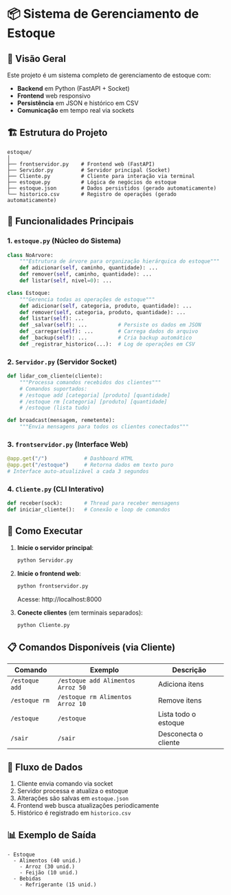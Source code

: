 # 📦 Sistema de Gerenciamento de Estoque

## 📌 Visão Geral
Este projeto é um sistema completo de gerenciamento de estoque com:
- **Backend** em Python (FastAPI + Socket)
- **Frontend** web responsivo
- **Persistência** em JSON e histórico em CSV
- **Comunicação** em tempo real via sockets

## 🏗️ Estrutura do Projeto

```
estoque/
│
├── frontservidor.py    # Frontend web (FastAPI)
├── Servidor.py         # Servidor principal (Socket)
├── Cliente.py          # Cliente para interação via terminal
├── estoque.py          # Lógica de negócios do estoque
├── estoque.json        # Dados persistidos (gerado automaticamente)
└── historico.csv       # Registro de operações (gerado automaticamente)
```

## 🔧 Funcionalidades Principais

### 1. `estoque.py` (Núcleo do Sistema)
```python
class NoArvore:
    """Estrutura de árvore para organização hierárquica do estoque"""
    def adicionar(self, caminho, quantidade): ...
    def remover(self, caminho, quantidade): ...
    def listar(self, nivel=0): ...

class Estoque:
    """Gerencia todas as operações de estoque"""
    def adicionar(self, categoria, produto, quantidade): ...
    def remover(self, categoria, produto, quantidade): ...
    def listar(self): ...
    def _salvar(self): ...          # Persiste os dados em JSON
    def _carregar(self): ...        # Carrega dados do arquivo
    def _backup(self): ...          # Cria backup automático
    def _registrar_historico(...):  # Log de operações em CSV
```

### 2. `Servidor.py` (Servidor Socket)
```python
def lidar_com_cliente(cliente): 
    """Processa comandos recebidos dos clientes"""
    # Comandos suportados:
    # /estoque add [categoria] [produto] [quantidade]
    # /estoque rm [categoria] [produto] [quantidade]
    # /estoque (lista tudo)

def broadcast(mensagem, remetente):
    """Envia mensagens para todos os clientes conectados"""
```

### 3. `frontservidor.py` (Interface Web)
```python
@app.get("/")            # Dashboard HTML
@app.get("/estoque")     # Retorna dados em texto puro
# Interface auto-atualizável a cada 3 segundos
```

### 4. `Cliente.py` (CLI Interativo)
```python
def receber(sock):       # Thread para receber mensagens
def iniciar_cliente():   # Conexão e loop de comandos
```

## 🚀 Como Executar

1. **Inicie o servidor principal**:
   ```bash
   python Servidor.py
   ```

2. **Inicie o frontend web**:
   ```bash
   python frontservidor.py
   ```
   Acesse: http://localhost:8000

3. **Conecte clientes** (em terminais separados):
   ```bash
   python Cliente.py
   ```

## 📋 Comandos Disponíveis (via Cliente)

| Comando | Exemplo | Descrição |
|---------|---------|-----------|
| `/estoque add` | `/estoque add Alimentos Arroz 50` | Adiciona itens |
| `/estoque rm` | `/estoque rm Alimentos Arroz 10` | Remove itens |
| `/estoque` | `/estoque` | Lista todo o estoque |
| `/sair` | `/sair` | Desconecta o cliente |

## 🔄 Fluxo de Dados

1. Cliente envia comando via socket
2. Servidor processa e atualiza o estoque
3. Alterações são salvas em `estoque.json`
4. Frontend web busca atualizações periodicamente
5. Histórico é registrado em `historico.csv`

## 📊 Exemplo de Saída

```
- Estoque
  - Alimentos (40 unid.)
    - Arroz (30 unid.)
    - Feijão (10 unid.)
  - Bebidas
    - Refrigerante (15 unid.)
```
